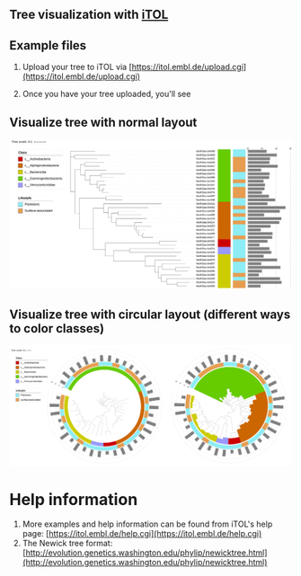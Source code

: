 
## Tree visualization with [iTOL](https://itol.embl.de)


## Example files


1. Upload your tree to iTOL via [https://itol.embl.de/upload.cgi](https://itol.embl.de/upload.cgi)

1. Once you have your tree uploaded, you'll see 



## Visualize tree with normal layout
![Layout_Normal](Layout_Normal.jpg)

## Visualize tree with circular layout (different ways to color classes)
![Layout_Circular](Layout_Circular.jpg)


# Help information

1. More examples and help information can be found from iTOL's help page: [https://itol.embl.de/help.cgi](https://itol.embl.de/help.cgi)
1. The Newick tree format: [http://evolution.genetics.washington.edu/phylip/newicktree.html](http://evolution.genetics.washington.edu/phylip/newicktree.html)

   



